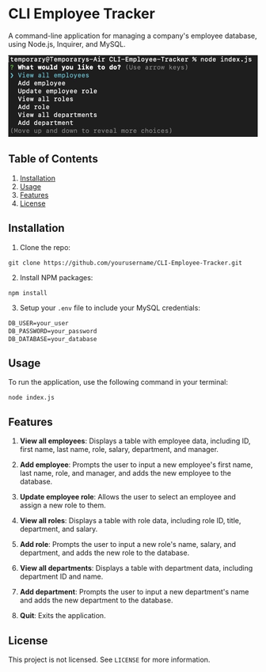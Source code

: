 # CLI Employee Tracker

A command-line application for managing a company's employee database, using Node.js, Inquirer, and MySQL.

![](Assets/ApplicationPicture.jpeg)

## Table of Contents

1. [Installation](#installation)
2. [Usage](#usage)
3. [Features](#features)
4. [License](#license)


## Installation

1. Clone the repo:
```
git clone https://github.com/yourusername/CLI-Employee-Tracker.git
```
2. Install NPM packages:
```
npm install
```
3. Setup your `.env` file to include your MySQL credentials:
```
DB_USER=your_user
DB_PASSWORD=your_password
DB_DATABASE=your_database
```
## Usage

To run the application, use the following command in your terminal:
```
node index.js
```

## Features

1. **View all employees**: Displays a table with employee data, including ID, first name, last name, role, salary, department, and manager.

2. **Add employee**: Prompts the user to input a new employee's first name, last name, role, and manager, and adds the new employee to the database.

3. **Update employee role**: Allows the user to select an employee and assign a new role to them.

4. **View all roles**: Displays a table with role data, including role ID, title, department, and salary.

5. **Add role**: Prompts the user to input a new role's name, salary, and department, and adds the new role to the database.

6. **View all departments**: Displays a table with department data, including department ID and name.

7. **Add department**: Prompts the user to input a new department's name and adds the new department to the database.

8. **Quit**: Exits the application.

## License

This project is not licensed. See `LICENSE` for more information.

